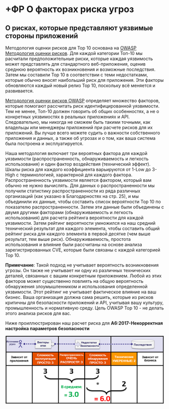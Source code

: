 # +ФР О факторах риска угроз

## О рисках, которые представляют уязвимые стороны приложений

Методология оценки рисков для Top 10 основана на [OWASP Методология оценки рисков](https://www.owasp.org/index.php/OWASP_Risk_Rating_Methodology). Для каждой категории Топ-10 мы расчитали предположительные риски, которые каждая уязвимость может представлять для стандартного веб-приложения, оценив среднюю вероятность их возникновения и возможные последствия. Затем мы составили Top 10 в соответствии с теми недостатками, которые обычно вносят наибольший риск для приложения. Эти факторы обновляются каждый новый релиз Top 10, поскольку всё меняется и развивается.

[Методология оценки рисков OWASP](https://www.owasp.org/index.php/OWASP_Risk_Rating_Methodology) определяет множество факторов, которые помогают рассчитать риск идентифицированной уязвимости. Тем не менее, Топ-10 должен говорить об общих особенностях, а не о конкретных уязвимостях в реальных приложениях и API. Следовательно, мы никогда не сможем быть такими точными, как владельцы или менеджеры приложений при расчете рисков для их приложений. Вы лучше всего можете судить о важности собственного приложения и данных, а также об угрозах и о том, как ваша система была построена и эксплуатируется.

Наша методология включает три вероятных фактора для каждой уязвимости (распространенность, обнаруживаемость и легкость использования) и один фактор воздействия (технический эффект). Шкалы риска для каждого коэффициента варьируются от 1-Low до 3-High с терминологией, характерной для каждого фактора. Распространенность уязвимости является фактором, который вам обычно не нужно вычислять. Для данных о распространенности мы получили статистику распространенности из ряда различных организаций (как указано в Благодарностях на стр. 25), и мы объединили их данные, чтобы составить список вероятности Top 10 по показателю распространенности. Затем эти данные были объединены с двумя другими факторами (обнаруживаемость и легкость использования) для расчета рейтинга вероятности для каждой уязвимости. Затем рейтинг вероятности умножился на наш средний технический результат для каждого элемента, чтобы составить общий рейтинг риска для каждого элемента в первой десятке (чем выше результат, тем выше риск). Обнаруживаемость, простота использования и влияние были рассчитаны на основе анализа зарегистрированных CVE, которые были связаны с каждой категорией Top 10. 

**Примечание**: Такой подход не учитывает вероятность возникновения угрозы. Он также не учитывает ни одну из различных технических деталей, связанных с вашим конкретным приложением. Любой из этих факторов может существенно повлиять на общую вероятность обнаружения злоумышленником и использования определенной уязвимости. Этот рейтинг не учитывает фактическое влияние на ваш бизнес. Ваша организация должна сама решить, которые из рисков критичны для безопасности приложений и API, учитывая вашу культуру, промышленность и нормативную среду. Цель OWASP Top 10 - не делать этого анализа рисков для вас.

Ниже проиллюстрирован наш расчет риска для **A6:2017-Некорректная настройка параметров безопасности**

![Расчёт рисков для A6:2017-Некорректная настройка параметров безопасности](images/0xc0-risk-explanation.png)

